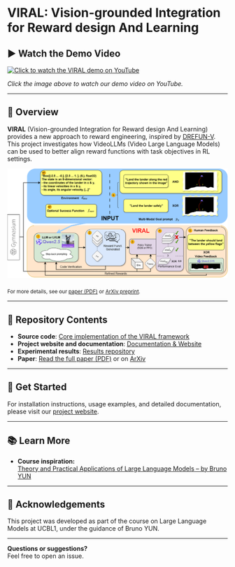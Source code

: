 # VIRAL: Vision-grounded Integration for Reward design And Learning

## ▶️ Watch the Demo Video

[![Click to watch the VIRAL demo on YouTube](https://img.youtube.com/vi/Hqo82CxVT38/0.jpg)](https://youtu.be/BBIB4bEVSjE)

*Click the image above to watch our demo video on YouTube.*

---

## 🚀 Overview

**VIRAL** (Vision-grounded Integration for Reward design And Learning) provides a new approach to reward engineering, inspired by [DREFUN-V](assets/initial_idea.pdf). This project investigates how VideoLLMs (Video Large Language Models) can be used to better align reward functions with task objectives in RL settings.

![VIRAL Framework Overview](assets/Pipeline.png)

<sub>For more details, see our [paper (PDF)](assets/VIRAL.pdf) or [ArXiv preprint](https://arxiv.org/abs/2505.22092).</sub>

---

## 📁 Repository Contents

- **Source code**: [Core implementation of the VIRAL framework](https://github.com/VIRAL-UCBL1/VIRAL)
- **Project website and documentation**: [Documentation & Website](https://github.com/VIRAL-UCBL1/VIRAL-UCBL1.github.io)  
- **Experimental results**: [Results repository](https://github.com/VIRAL-UCBL1/results)  
- **Paper**: [Read the full paper (PDF)](assets/VIRAL.pdf) or on [ArXiv](https://arxiv.org/abs/2505.22092)  

---

## 📖 Get Started

For installation instructions, usage examples, and detailed documentation, please visit our [project website](https://viral-ucbl1.github.io/).

---

## 📚 Learn More

- **Course inspiration:**  
  [Theory and Practical Applications of Large Language Models – by Bruno YUN](https://bruno-yun.notion.site/Theory-and-Practical-Applications-of-Large-Language-Models-570124290ae1402ab94b567bfb9b7a08)

---

## 🙏 Acknowledgements

This project was developed as part of the course on Large Language Models at UCBL1, under the guidance of Bruno YUN.

---

**Questions or suggestions?**  
Feel free to open an issue.
